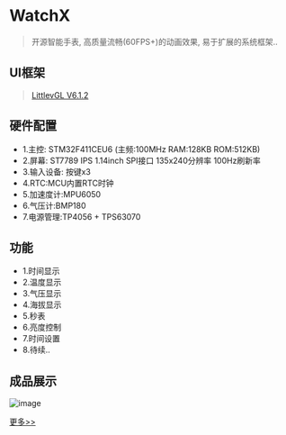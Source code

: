 # WatchX
> 开源智能手表, 高质量流畅(60FPS+)的动画效果, 易于扩展的系统框架..

## UI框架
> [LittlevGL V6.1.2](https://github.com/littlevgl/lvgl)

## 硬件配置
* 1.主控: STM32F411CEU6 (主频:100MHz RAM:128KB ROM:512KB)
* 2.屏幕: ST7789 IPS 1.14inch SPI接口 135x240分辨率 100Hz刷新率
* 3.输入设备: 按键x3
* 4.RTC:MCU内置RTC时钟
* 5.加速度计:MPU6050
* 6.气压计:BMP180
* 7.电源管理:TP4056 + TPS63070
## 功能
* 1.时间显示
* 2.温度显示
* 3.气压显示
* 4.海拔显示
* 5.秒表
* 6.亮度控制
* 7.时间设置
* 8.待续..

## 成品展示
![image](https://github.com/FASTSHIFT/WatchX/blob/master/Images/Main.jpg)

 [更多>>](https://github.com/FASTSHIFT/WatchX/blob/master/Images)
